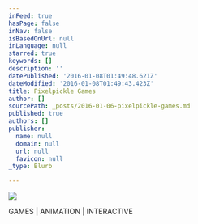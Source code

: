```yaml
---
inFeed: true
hasPage: false
inNav: false
isBasedOnUrl: null
inLanguage: null
starred: true
keywords: []
description: ''
datePublished: '2016-01-08T01:49:48.621Z'
dateModified: '2016-01-08T01:49:43.423Z'
title: Pixelpickle Games
author: []
sourcePath: _posts/2016-01-06-pixelpickle-games.md
published: true
authors: []
publisher:
  name: null
  domain: null
  url: null
  favicon: null
_type: Blurb

---
```

![](https://the-grid-user-content.s3-us-west-2.amazonaws.com/59a00533-e61b-4a68-bdc8-52bec41a2cb7.png)

GAMES | ANIMATION | INTERACTIVE